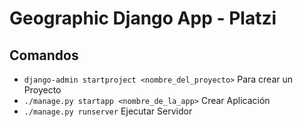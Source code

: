 # Geographic Django App - Platzi

## Comandos

* `django-admin startproject <nombre_del_proyecto>` Para crear un Proyecto
* `./manage.py startapp <nombre_de_la_app>` Crear Aplicación
* `./manage.py runserver` Ejecutar Servidor